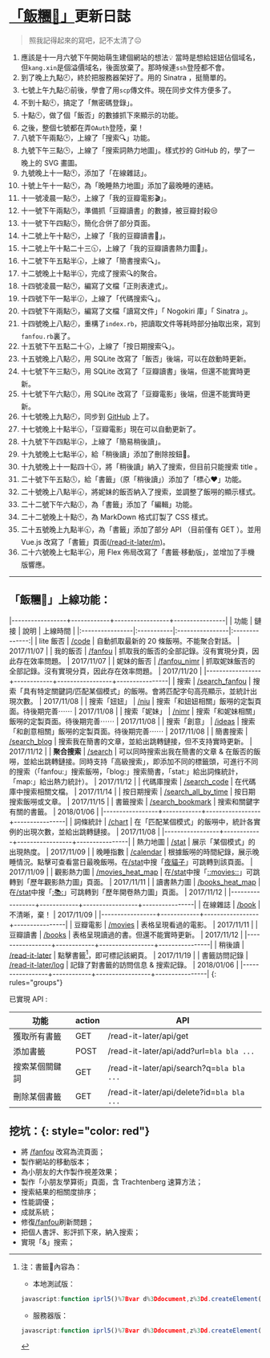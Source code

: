<link rel="stylesheet" href="/css/markdown.css">

# [「飯糰🍙」](/)更新日誌

> 照我記得起來的寫吧，記不太清了☹️

1. 應該是十一月六號下午開始萌生建個網站的想法💡 當時是想給妞妞佔個域名，但`kang.xin`是個溢價域名，後面放棄了。那時候連`ssh`登陸都不會。
2. 到了晚上九點🕘，終於把服務器架好了。用的 Sinatra ，挺簡單的。
3. 七號上午九點🕘前後，學會了用`scp`傳文件。現在同步文件方便多了。
4. 不到十點🕙，搞定了「無密碼登錄」。
5. 十點🕙，做了個「飯否」的數據抓下來顯示的功能。
6. 之後，整個七號都在弄`OAuth`登陸，棄！
7. 八號下午兩點🕑，上線了「搜索🔍」功能。
8. 九號下午三點🕒，上線了「搜索詞熱力地圖」。樣式抄的 GitHub 的，學了一晚上的 SVG 畫圖。
9. 九號晚上十一點🕚，添加了「在線雜誌」。
10. 十號上午十一點🕚，為「晚睡熱力地圖」添加了最晚睡的連結。
11. 十一號凌晨一點🕐，上線了「我的豆瓣電影🎬」。
12. 十一號下午兩點🕑，準備抓「豆瓣讀書」的數據，被豆瓣封殺😒
13. 十一號下午四點🕓，簡化合併了部分頁面。
14. 十二號上午十點🕙，上線了「我的豆瓣讀書📖」。
15. 十二號上午十點二十三🕥，上線了「我的豆瓣讀書熱力圖📖」。
16. 十二號下午五點半🕠，上線了「簡書搜索🔍」。
17. 十二號晚上十點半🕥，完成了搜索🔍的聚合。
18. 十四號凌晨一點🕐，編寫了文檔「正則表達式」。
19. 十四號下午一點半🕜，上線了「代碼搜索🔍」。
20. 十四號下午兩點🕑，編寫了文檔「讀寫文件」「 Nogokiri 庫」「 Sinatra 」。
21. 十四號晚上八點🕗，重構了`index.rb`，把讀取文件等耗時部分抽取出來，寫到`fanfou.rb`裏了。
22. 十五號下午五點二十🕠，上線了「按日期搜索🔍」。
23. 十五號晚上八點🕗，用 SQLite 改寫了「飯否」後端，可以在啟動時更新。
24. 十七號下午三點🕒，用 SQLite 改寫了「豆瓣讀書」後端，但還不能實時更新。
25. 十七號下午六點🕕，用 SQLite 改寫了「豆瓣電影」後端，但還不能實時更新。
26. 十七號晚上九點🕘，同步到 [GitHub](https://github.com/Sedgewick/rice-ball) 上了。
27. 十七號晚上十點半🕥，「豆瓣電影」現在可以自動更新了。
28. 十九號下午四點半🕟，上線了「簡易稍後讀」。
29. 十九號晚上七點半🕢，給「稍後讀」添加了刪除按鈕🔘。
30. 十九號晚上十一點四十🕦，將「稍後讀」納入了搜索，但目前只能搜索 title 。
31. 二十號下午五點🕔，給「書籤」（原「稍後讀」）添加了「標心❤️」功能。
32. 二十號晚上八點半🕣，將妮妹的飯否納入了搜索，並調整了飯嘮的顯示樣式。
33. 二十二號下午六點🕕，為「書籤」添加了「編輯」功能。
34. 二十二號晚上十點🕙，為 MarkDown 格式訂製了 CSS 樣式。
35. 二十五號晚上九點半🕤，為「書籤」添加了部分 API （目前僅有 GET ）。並用 Vue.js 改寫了「書籤」頁面([/read-it-later/m](/read-it-later/m))。
36. 二十六號晚上七點半🕢，用 Flex 佈局改寫了「書籤·移動版」，並增加了手機版響應。


----

## 「飯糰🍙」上線功能：

|-----------------+------------+-----------------+----------------|
| 功能             | 鏈接       | 說明             | 上線時間        |
|:----------------|:-----------|:----------------|:--------------:|
| lite 飯否        | [/code](/code)                      | 自動抓取最新的 20 條飯嘮。不能聚合對話。      | 2017/11/07  |
| 我的飯否          | [/fanfou](/fanfou)                  | 抓取我的飯否的全部記錄。沒有實現分頁，因此存在效率問題。 | 2017/11/07 |
| 妮妹的飯否        | [/fanfou_nimr](/fanfou_nimr)        | 抓取妮妹飯否的全部記錄。沒有實現分頁，因此存在效率問題。 | 2017/11/20 |
|-----------------+------------+-----------------+----------------|
| 搜索             | [/search_fanfou](/search_fanfou)                  | 搜索「具有特定關鍵詞/匹配某個模式」的飯嘮。會將匹配字句高亮顯示，並統計出現次數。 | 2017/11/08 |
| 搜索「妞妞」      | [/niu](/niu)                         | 搜索「和妞妞相關」飯嘮的定製頁面。待後期完善⋯⋯ | 2017/11/08  |
| 搜索「妮妹」      | [/nimr](/nimr)                       | 搜索「和妮妹相關」飯嘮的定製頁面。待後期完善⋯⋯ | 2017/11/08  |
| 搜索「創意」      | [/ideas](/ideas)                     | 搜索「和創意相關」飯嘮的定製頁面。待後期完善⋯⋯ | 2017/11/08  |
| 簡書搜索         | [/search_blog](/search_blog)                   | 搜索我在簡書的文章，並給出跳轉鏈接，但不支持實時更新。  | 2017/11/12 |
| **聚合搜索**     | [/search](/search)           | 可以同時搜索出我在簡書的文章 & 在飯否的飯嘮，並給出跳轉鏈接。同時支持「高級搜索」，即添加不同的標籤頭，可進行不同的搜索（「fanfou:」搜索飯嘮，「blog:」搜索簡書，「stat:」給出詞條統計，「map:」給出熱力統計）。   | 2017/11/12 |
| 代碼庫搜索      | [/search_code](/search_code)          | 在代碼庫中搜索相關文檔。 | 2017/11/14  |
| 按日期搜索      | [/search_all_by_time](/search_all_by_time)          | 按日期搜索飯嘮或文章。 | 2017/11/15  |
| 書籤搜索      | [/search_bookmark](/search_bookmark)          | 搜索和關鍵字有關的書籤。 | 2018/01/06  |
|-----------------+------------+-----------------+----------------|
| 詞條統計         | [/chart](/chart)                     | 在「匹配某個模式」的飯嘮中，統計各實例的出現次數，並給出跳轉鏈接。 | 2017/11/08 |
|-----------------+------------+-----------------+----------------|
| 熱力地圖         | [/stat](/stat)                       | 展示「某個模式」的出現熱度。 | 2017/11/09 |
| 晚睡指數         | [/calendar](/calendar)               | 根據飯嘮的時間紀錄，展示晚睡情況。點擊可查看當日最晚飯嘮。在[/stat](/stat)中搜「[夜貓子](/calendar)」可跳轉到該頁面。 | 2017/11/09 |
| 觀影熱力圖       | [/movies_heat_map](/movies_heat_map) | 在[/stat](/stat)中搜「[::movies::](/movies_heat_map)」可跳轉到「歷年觀影熱力圖」頁面。 | 2017/11/11 |
| 讀書熱力圖       | [/books_heat_map](/books_heat_map) | 在[/stat](/stat)中搜「[::books::](/books_heat_map)」可跳轉到「歷年開卷熱力圖」頁面。 | 2017/11/12 |
|-----------------+------------+-----------------+----------------|
| 在線雜誌         | [/book](/book)                       | 不清晰，棄！  | 2017/11/09 |
|-----------------+------------+-----------------+----------------|
| 豆瓣電影         | [/movies](/movies)                   | 表格呈現看過的電影。  | 2017/11/11 |
| 豆瓣讀書         | [/books](/books)                     | 表格呈現讀過的書。但還不能實時更新。  | 2017/11/12 |
|-----------------+------------+-----------------+----------------|
| 稍後讀         | [/read-it-later](/read-it-later)       | 點擊書籤[^bookmark]，即可標記該網頁。  | 2017/11/19 |
| 書籤訪問記錄    | [/read-it-later/log](/read-it-later/log)       | 記錄了對書籤的訪問信息 & 搜索記錄。  | 2018/01/06 |
|-----------------+------------+-----------------+----------------|
{: rules="groups"}

[^bookmark]:
	注：書籤🔖內容為：
	
	- 本地測試版：
	
	~~~javascript 
	javascript:function iprl5()%7Bvar d%3Ddocument,z%3Dd.createElement(%27scr%27%2B%27ipt%27),b%3Dd.body,l%3Dd.location%3Btry%7Bif(!b)throw(0)%3Bd.title%3D%27(Saved) %27%2Bd.title%3Bz.setAttribute(%27src%27,%27http%3A%2F%2Flocalhost%3A4567%2Fread-it-later%3Fu%3D%27%2BencodeURIComponent(l.href)%2B%27%26tl%3D%27%2BencodeURIComponent(d.title)%2B%27%26tm%3D%27%2B%28new Date().getTime()))%3Bb.appendChild(z)%3B%7Dcatch(e)%7Balert(%27Please wait until the page has loaded.%27)%3B%7D%7Diprl5()%3Bvoid(0)
	~~~
	
	- 服務器版：
	
	~~~javascript
	javascript:function iprl5()%7Bvar d%3Ddocument,z%3Dd.createElement(%27scr%27%2B%27ipt%27),b%3Dd.body,l%3Dd.location%3Btry%7Bif(!b)throw(0)%3Bd.title%3D%27(Saved) %27%2Bd.title%3Bz.setAttribute(%27src%27,%27http%3A%2F%2F39.108.95.90%3A4567%2Fread-it-later%3Fu%3D%27%2BencodeURIComponent(l.href)%2B%27%26tl%3D%27%2BencodeURIComponent(d.title)%2B%27%26tm%3D%27%2B%28new Date().getTime()))%3Bb.appendChild(z)%3B%7Dcatch(e)%7Balert(%27Please wait until the page has loaded.%27)%3B%7D%7Diprl5()%3Bvoid(0)
	~~~

已實現 API :

功能 | action | API
----|--------|-----
獲取所有書籤 | GET | /read-it-later/api/get
添加書籤 | POST | /read-it-later/api/add?url=`bla bla ...`
搜索某個關鍵詞 | GET | /read-it-later/api/search?q=`bla bla ...`
刪除某個書籤 | GET | /read-it-later/api/delete?id=`bla bla ...`

## **挖坑：**{: style="color: red"}

- 將 [/fanfou](/fanfou) 改寫為流頁面；
- 製作網站的移動版本；
- 為小朋友的大作製作視差效果；
- 製作「小朋友學算術」頁面，含 Trachtenberg 速算方法；
- 搜索結果的相關度排序；
- 性能調優；
- 成就系統；
- 修復[/fanfou](/fanfou)刷新問題；
- 把個人書評、影評抓下來，納入搜索；
- 實現「&」搜索；

<!-- 

<script type="text/javascript" async
  src="https://cdnjs.cloudflare.com/ajax/libs/mathjax/2.7.2/MathJax.js?config=TeX-MML-AM_CHTML">
</script>

$$
\begin{align*}
  & \phi(x,y) = \phi \left(\sum_{i=1}^n x_ie_i, \sum_{j=1}^n y_je_j \right)
  = \sum_{i=1}^n \sum_{j=1}^n x_i y_j \phi(e_i, e_j) = \\
  & (x_1, \ldots, x_n) \left( \begin{array}{ccc}
      \phi(e_1, e_1) & \cdots & \phi(e_1, e_n) \\
      \vdots & \ddots & \vdots \\
      \phi(e_n, e_1) & \cdots & \phi(e_n, e_n)
    \end{array} \right)
  \left( \begin{array}{c}
      y_1 \\
      \vdots \\
      y_n
    \end{array} \right)
\end{align*}
$$

-->

